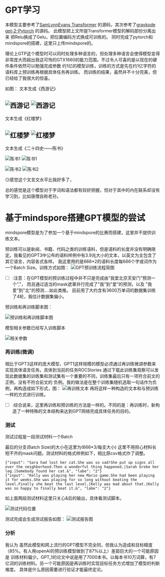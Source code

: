 # GPT学习
   本模型主要参考了[SamLynnEvans Transformer](https://github.com/SamLynnEvans/Transformer) 的源码，其次参考了[graykode gpt-2-Pytorch](https://github.com/graykode/gpt-2-Pytorch/tree/master/GPT2)
的源码。
此模型把上文所提Transformer模型的解码部份分离出来 把Relu换成了Gelu，把位置编码方式换成可训练的。 
同时完成了pytorch和mindspore的搭建，这里只上传mindspore的。

理论上GTP这个模型时可以同时处理多种语言的，但处理多种语言会使得模型变得非常庞大而超出我这可怜的GTX1660的能力范围。不过令人可喜的是以现在的硬件条件依然可以勉强完成参数
约1亿的模型训练，训练的方式是先在约1亿字符的语料库上预训练再根据具体任务再训练。
而训练的结果，虽然并不十分完美，但已经给了我很大的惊喜。

如图：
文本生成《西游记》

![西游记](image/7DC52A21FAFFF8093729E0E0D40E3DE5.jpg)
![西游记](https://scienhere.com/image/7DC52A21FAFFF8093729E0E0D40E3DE5.jpg)
---


文本生成《红楼梦》

![红楼梦](image/98A3DC28322429BBE766B70D26CCB375.jpg)
![红楼梦](https://scienhere.com/image/98A3DC28322429BBE766B70D26CCB375.jpg)
---
文本生成《二十四史——陈书》 

![陈书1](image/4C077E3221DCC324718E1EE2C7BC1A00.jpg)
![陈书1](https://scienhere.com/image/4C077E3221DCC324718E1EE2C7BC1A00.jpg)


![陈书2](image/04E09FF3345D1E188923369CE589C67F.jpg)
![陈书2](https://scienhere.com/image/04E09FF3345D1E188923369CE589C67F.jpg)


😏感觉这个文言文水平比我好多了，

总的感觉是这个模型对于字词和语法都有较好把握，但对于其中的内在联系却没有学习到，比如唐僧自称老孙。

# 基于mindspore搭建GPT模型的尝试
mindspore模型是为了参加一个基于mindspore的比赛而搭建，这里并不提供训练文本。


预训练可以是新闻、书籍、代码之类的训练语料，但是语料的长度并没有明确限定。我看见的GPT3中公布的语料样例中有3.9兆大小的文本，以英文为主包含了其它语言，内容各式各样。
我这里用的是666*2的语料长度每666个字或词作为一个Batch Size。训练方式如图：
![GPT预训练流程简图](image/AD5984B2236009053E5AD80325AC0B69.png)

 - [ ] :注意：在GPT模型的预训练过程中并不只是完成由"我爱北京天安门"预测一个","，
而且通过适当的mask遮罩并行完成了"我"到"爱"的预测，以及 "我爱"到"北"的预测....如此类推。
目前用了大约含有3600万单词的数据集训练了4轮，我估计数据集偏小。

预训练和再训练脚本图：

![预训练和再训练脚本图](image/1EE91DC06D18692773CF3DD13572D682.png)

模型相关参数已经写入训练脚本

![相关参数](image/sendpix0.jpg)
 

### 再训练(微调)

相比于GPT3这样的庞大模型，GPT1这样规模的模型必须通过再训练微调参数来实现具体语言任务。具体到当前的任务ROCStories
通过下载此训练集观察可以发现此数据集的训练集和测试集有一个重要的不同，训练集最后只有一项符合前文的正例，没有不符合前文的
负例。我的做法是在整个训练集随机选取一句话作为负例，再构造成如下形式，图：
![再训练文本](image/030AB2157517DB02D70CC2FDC2A1E3F3.png)
再将这样一种构造的文本和与预训练一样的方式进行训练。

 - [ ] :综合说来，这里再训练和预训练的方法是一样的。不同的是：再训练时，新构造了一种特殊的文本结构来达到GPT网络完成具体任务的目的。
    

### 测试
测试过程是一段测试材料一个Batch  

最后的分支(Batch Size)的大小在这里为(666*3/每支大小)
这里不用担心材料长短不齐的mask问题。测试材料的格式样例如下，相比原csv格式作了调整。

    {"input": "Sara had lost her cat.She was so sad!She put up signs all over the neighborhood.Then a wonderful thing happened.|Sarah broke her leg.|Somebody found her cat.&", "labe": "2"}
    {"input": "Kelly was playing her new Mario game.She had been playing it for weeks.She was playing for so long without beating the level.Finally she beat the last level.|Kelly was mad about that.|Kelly was so happy to finally beat it.&", "labe": "2"}

如上面两段测试材料这里只关心&后的输出，具体看测试脚本。

![测试代码位置](image/3E178AF03E21C7B60BA4A77BEC0A77E4.png)

测试完成会生成测试报告如图：
![测试报告图](image/718EC6C51639765F9A21CEE1CBE1089A.png)

### 分析
我认为 虽然此模型和网上流行的GPT模型不完全同，但我认为造成和目标精度（85%。有人用openAI的预训练模型做到了87%以上）差距巨大的一个可能原因是
训练材料偏少。GPT_1的论文中说是用了7000本书。以每本书10万词算，有7亿词的训练材料。另一个可能原因是再训练时实现目标任务方式增加了模型的判断难度。
具体是什么原因需要进行验证才能最终定论。
